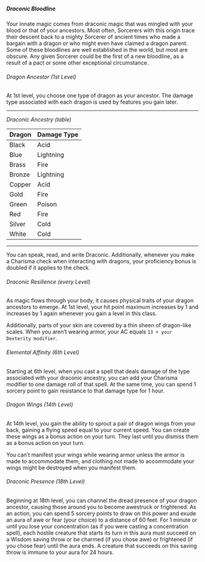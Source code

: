 ##### Draconic Bloodline

Your innate magic comes from draconic magic that was mingled with your blood or that of your ancestors.
Most often, Sorcerers with this origin trace their descent back to a mighty Sorcerer of ancient times who made a bargain with a dragon or who might even have claimed a dragon parent.
Some of these bloodlines are well established in the world, but most are obscure.
Any given Sorcerer could be the first of a new bloodline, as a result of a pact or some other exceptional circumstance.

###### Dragon Ancestor (1st Level)

At 1st level, you choose one type of dragon as your ancestor.
The damage type associated with each dragon is used by features you gain later.

___
<!-- markdownlint-disable-next-line no-emphasis-as-heading -->
_Draconic Ancestry (table)_

| Dragon | Damage Type |
|:-------|:------------|
| Black  | Acid        |
| Blue   | Lightning   |
| Brass  | Fire        |
| Bronze | Lightning   |
| Copper | Acid        |
| Gold   | Fire        |
| Green  | Poison      |
| Red    | Fire        |
| Silver | Cold        |
| White  | Cold        |

___

You can speak, read, and write Draconic.
Additionally, whenever you make a Charisma check when interacting with dragons, your proficiency bonus is doubled if it applies to the check.

###### Draconic Resilience (every Level)

As magic flows through your body, it causes physical traits of your dragon ancestors to emerge.
At 1st level, your hit point maximum increases by 1 and increases by 1 again whenever you gain a level in this class.

Additionally, parts of your skin are covered by a thin sheen of dragon-like scales.
When you aren’t wearing armor, your AC equals `13 + your Dexterity modifier`.

###### Elemental Affinity (6th Level)

Starting at 6th level, when you cast a spell that deals damage of the type associated with your draconic ancestry, you can add your Charisma modifier to one damage roll of that spell.
At the same time, you can spend 1 sorcery point to gain resistance to that damage type for 1 hour.

###### Dragon Wings (14th Level)

At 14th level, you gain the ability to sprout a pair of dragon wings from your back, gaining a flying speed equal to your current speed.
You can create these wings as a bonus action on your turn.
They last until you dismiss them as a bonus action on your turn.

You can’t manifest your wings while wearing armor unless the armor is made to accommodate them, and clothing not made to accommodate your wings might be destroyed when you manifest them.

###### Draconic Presence (18th Level)

Beginning at 18th level, you can channel the dread presence of your dragon ancestor, causing those around you to become awestruck or frightened.
As an action, you can spend 5 sorcery points to draw on this power and exude an aura of awe or fear (your choice) to a distance of 60 feet.
For 1 minute or until you lose your concentration (as if you were casting a concentration spell), each hostile creature that starts its turn in this aura must succeed on a Wisdom saving throw or be charmed (if you chose awe) or frightened (if you chose fear) until the aura ends.
A creature that succeeds on this saving throw is immune to your aura for 24 hours.

